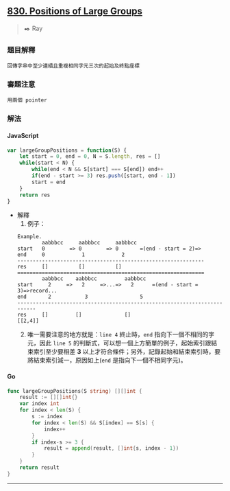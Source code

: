 ## [830. Positions of Large Groups](https://leetcode.com/problems/positions-of-large-groups/)
> :black_nib: Ray
### 題目解釋
    回傳字串中至少連續且重複相同字元三次的起始及終點座標
### 審題注意
    用兩個 pointer
### 解法
#### JavaScript
```javascript
var largeGroupPositions = function(S) {
    let start = 0, end = 0, N = S.length, res = []
    while(start < N) {
        while(end < N && S[start] === S[end]) end++
        if(end - start >= 3) res.push([start, end - 1])
        start = end
    }
    return res
}
```
- 解釋
    1. 例子：
    ```
    Example.
            aabbbcc     aabbbcc     aabbbcc    
    start   0        => 0        => 0       =(end - start = 2)=>
    end     0            1            2 
    -------------------------------------------------------------
    res     []          []          []
    =============================================================
            aabbbcc    aabbbcc         aabbbcc
    start     2     =>   2     =>...=>   2      =(end - start = 3)=>record...
    end       2           3                 5
    -------------------------------------------------------------------------
    res     []         []              []                           [[2,4]]
    ```
    2. 唯一需要注意的地方就是：`line 4` 終止時，`end` 指向下一個不相同的字元，因此 `line 5` 的判斷式，可以想一個上方簡單的例子，起始索引跟結束索引至少要相差 **3** 以上才符合條件；另外，記錄起始和結束索引時，要將結束索引減一，原因如上(`end` 是指向下一個不相同字元)。
#### Go
```go
func largeGroupPositions(S string) [][]int {
	result := [][]int{}
	var index int
	for index < len(S) {
		s := index
		for index < len(S) && S[index] == S[s] {
			index++
		}
		if index-s >= 3 {
			result = append(result, []int{s, index - 1})
		}
	}
	return result
}
```
---
